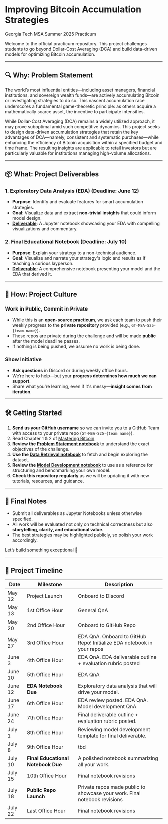# Improving Bitcoin Accumulation Strategies  
Georgia Tech MSA Summer 2025 Practicum

Welcome to the official practicum repository. This project challenges students to go beyond Dollar-Cost Averaging (DCA) and build data-driven models for optimizing Bitcoin accumulation.

---

## 🔍 Why: Problem Statement

The world’s most influential entities—including asset managers, financial institutions, and sovereign wealth funds—are actively accumulating Bitcoin or investigating strategies to do so. This nascent accumulation race underscores a fundamental game-theoretic principle: as others acquire a mathematically scarce asset, the incentive to participate intensifies.

While Dollar-Cost Averaging (DCA) remains a widely utilized approach, it may prove suboptimal amid such competitive dynamics. This project seeks to design data-driven accumulation strategies that retain the key advantages of DCA—namely, consistent and systematic purchases—while enhancing the efficiency of Bitcoin acquisition within a specified budget and time frame. The resulting insights are applicable to retail investors but are particularly valuable for institutions managing high-volume allocations. 

---

## 📦 What: Project Deliverables

### 1. Exploratory Data Analysis (EDA) (Deadline: **June 12**)
- **Purpose**: Identify and evaluate features for smart accumulation strategies.
- **Goal**: Visualize data and extract **non-trivial insights** that could inform model design.
- [**Deliverable**](https://github.com/TrilemmaFoundation/GT-MSA-S25/blob/main/EDA%20Outline.ipynb): A Jupyter notebook showcasing your EDA with compelling visualizations and commentary.

### 2. Final Educational Notebook (Deadline: **July 10**)
- **Purpose**: Explain your strategy to a non-technical audience.
- **Goal**: Visualize and narrate your strategy's logic and results as if teaching a curious layperson.
- [**Deliverable**](https://github.com/TrilemmaFoundation/GT-MSA-S25/blob/main/Final%20Educational%20Notebook%20Outline.ipynb): A comprehensive notebook presenting your model and the EDA that derived it. 

---

## 🚀 How: Project Culture

### Work in Public, Commit in Private
- While this is an **open-source practicum**, we ask each team to push their weekly progress to the **private repository** provided (e.g., `GT-MSA-S25-{team-name}`).
- These repos are private during the challenge and will be made **public** after the model deadline passes.
- If nothing is being pushed, we assume no work is being done.

### Show Initiative
- **Ask questions** in Discord or during weekly office hours.
- We’re here to help—but your **progress determines how much we can support**.
- Share what you're learning, even if it's messy—**insight comes from iteration**.

---

## 🛠️ Getting Started

1. **Send us your GitHub username** so we can invite you to a GitHub Team with access to your private repo (`GT-MSA-S25-{team name}`).
2. Read Chapter 1 & 2 of [Mastering Bitcoin](https://github.com/bitcoinbook/bitcoinbook)
3. **Review the [Problem Statement notebook](https://github.com/TrilemmaFoundation/GT-MSA-S25/blob/main/1.%20Problem%20Statement.ipynb)** to understand the exact objectives of the challenge.
4. **Use the [Data Retrieval notebook](https://github.com/TrilemmaFoundation/GT-MSA-S25/blob/main/2.%20Data%20Retrieval.ipynb)** to fetch and begin exploring the dataset.
5. **Review the [Model Development notebook](https://github.com/TrilemmaFoundation/GT-MSA-S25/blob/main/3.%20Model%20Development%20Template.ipynb)** to use as a reference for structuring and benchmarking your own model.
6. **Check this repository regularly** as we will be updating it with new tutorials, resources, and guidance.

---

## 📣 Final Notes

- Submit all deliverables as Jupyter Notebooks unless otherwise specified.
- All work will be evaluated not only on technical correctness but also **storytelling, clarity, and educational value**.
- The best strategies may be highlighted publicly, so polish your work accordingly.

Let’s build something exceptional 🚀  

---

## 📅 Project Timeline

| Date       | Milestone                    | Description                                      |
|------------|------------------------------|--------------------------------------------------|
| May 12     | Project Launch               | Onboard to Discord |
| May 13     | 1st Office Hour              | General QnA |
| May 20     | 2nd Office Hour              | Onboard to GitHub Repo        |
| May 27     | 3rd Office Hour              | EDA QnA. Onboard to GitHub Repo! Initialize EDA notebook in your repos |
| June 3     | 4th Office Hour              | EDA QnA. EDA deliverable outline + evaluation rubric posted |
| June 10    | 5th Office Hour              | EDA QnA |
| June 12    | **EDA Notebook Due**         | Exploratory data analysis that will drive your model. |
| June 17    | 6th Office Hour              | EDA review posted. EDA QnA. Model development QnA. |
| June 24    | 7th Office Hour              | Final deliverable outline + evaluation rubric posted. |
| July 1     | 8th Office Hour              | Reviewing model development template for final deliverable. |
| July 8     | 9th Office Hour              | tbd |
| July 10    | **Final Educational Notebook Due** | A polished notebook summarizing all your work. |
| July 15    | 10th Office Hour             | Final notebook revisions |
| July 18    | **Public Repo Launch**       | Private repos made public to showcase your work. Final notebook revisions |
| July 22    | Last Office Hour             | Final notebook revisions |
